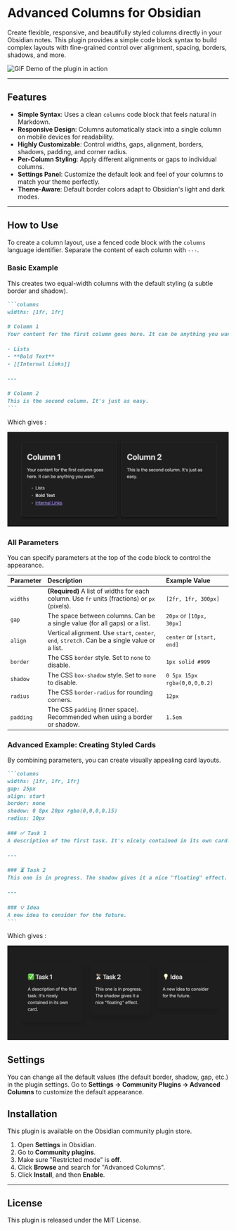 # Advanced Columns for Obsidian

Create flexible, responsive, and beautifully styled columns directly in your Obsidian notes. This plugin provides a simple code block syntax to build complex layouts with fine-grained control over alignment, spacing, borders, shadows, and more.

![GIF Demo of the plugin in action](https://media4.giphy.com/media/v1.Y2lkPTc5MGI3NjExaHdpd2ptZHQ1OXk0aHV0Nzg5NHFmbDMyanV3cWkydWg1YmphZGs3cyZlcD12MV9pbnRlcm5hbF9naWZfYnlfaWQmY3Q9Zw/ZasijBrfNA4QOThdIK/giphy.gif)

---

## Features

- **Simple Syntax**: Uses a clean `columns` code block that feels natural in Markdown.
- **Responsive Design**: Columns automatically stack into a single column on mobile devices for readability.
- **Highly Customizable**: Control widths, gaps, alignment, borders, shadows, padding, and corner radius.
- **Per-Column Styling**: Apply different alignments or gaps to individual columns.
- **Settings Panel**: Customize the default look and feel of your columns to match your theme perfectly.
- **Theme-Aware**: Default border colors adapt to Obsidian's light and dark modes.

---

## How to Use

To create a column layout, use a fenced code block with the `columns` language identifier. Separate the content of each column with `---`.

### Basic Example

This creates two equal-width columns with the default styling (a subtle border and shadow).

````md
```columns
widths: [1fr, 1fr]

# Column 1
Your content for the first column goes here. It can be anything you want.

- Lists
- **Bold Text**
- [[Internal Links]]

---

# Column 2
This is the second column. It's just as easy.
```
````

Which gives : 


![result of the basic example](images/first-example.png)

### All Parameters

You can specify parameters at the top of the code block to control the appearance.

| Parameter | Description                                                                                   | Example Value                |
| :-------- | :-------------------------------------------------------------------------------------------- | :--------------------------- |
| `widths`  | **(Required)** A list of widths for each column. Use `fr` units (fractions) or `px` (pixels). | `[2fr, 1fr, 300px]`          |
| `gap`     | The space between columns. Can be a single value (for all gaps) or a list.                    | `20px` or `[10px, 30px]`     |
| `align`   | Vertical alignment. Use `start`, `center`, `end`, `stretch`. Can be a single value or a list. | `center` or `[start, end]`   |
| `border`  | The CSS `border` style. Set to `none` to disable.                                             | `1px solid #999`             |
| `shadow`  | The CSS `box-shadow` style. Set to `none` to disable.                                         | `0 5px 15px rgba(0,0,0,0.2)` |
| `radius`  | The CSS `border-radius` for rounding corners.                                                 | `12px`                       |
| `padding` | The CSS `padding` (inner space). Recommended when using a border or shadow.                   | `1.5em`                      |

### Advanced Example: Creating Styled Cards

By combining parameters, you can create visually appealing card layouts.

````md
```columns
widths: [1fr, 1fr, 1fr]
gap: 25px
align: start
border: none
shadow: 0 8px 20px rgba(0,0,0,0.15)
radius: 10px

### ✅ Task 1
A description of the first task. It's nicely contained in its own card.

---

### ⏳ Task 2
This one is in progress. The shadow gives it a nice "floating" effect.

---

### 💡 Idea
A new idea to consider for the future.
```
````

Which gives : 

![result of the advanced example](images/second-example.png)
## Settings

You can change all the default values (the default border, shadow, gap, etc.) in the plugin settings. Go to **Settings → Community Plugins → Advanced Columns** to customize the default appearance.

## Installation

This plugin is available on the Obsidian community plugin store.

1.  Open **Settings** in Obsidian.
2.  Go to **Community plugins**.
3.  Make sure "Restricted mode" is **off**.
4.  Click **Browse** and search for "Advanced Columns".
5.  Click **Install**, and then **Enable**.

---

## License

This plugin is released under the MIT License.